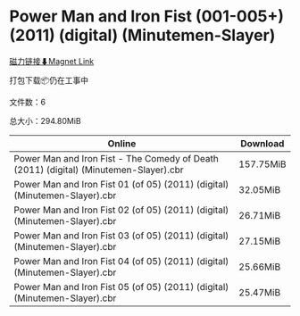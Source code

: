 # Power Man and Iron Fist (001-005+) (2011) (digital) (Minutemen-Slayer)

[磁力链接⬇Magnet Link](magnet:?xt=urn:btih:10a6ed4e21fc7de7f35ecc3e1ac9fdeba81e31f7&dn=Power%20Man%20and%20Iron%20Fist%20%28001-005%2B%29%20%282011%29%20%28digital%29%20%28Minutemen-Slayer%29)

打包下载📦仍在工事中

文件数：6

总大小：294.80MiB

Online | Download
--- | ---
Power Man and Iron Fist - The Comedy of Death (2011) (digital) (Minutemen-Slayer).cbr | 157.75MiB
Power Man and Iron Fist 01 (of 05) (2011) (digital) (Minutemen-Slayer).cbr | 32.05MiB
Power Man and Iron Fist 02 (of 05) (2011) (digital) (Minutemen-Slayer).cbr | 26.71MiB
Power Man and Iron Fist 03 (of 05) (2011) (digital) (Minutemen-Slayer).cbr | 27.15MiB
Power Man and Iron Fist 04 (of 05) (2011) (digital) (Minutemen-Slayer).cbr | 25.66MiB
Power Man and Iron Fist 05 (of 05) (2011) (digital) (Minutemen-Slayer).cbr | 25.47MiB
